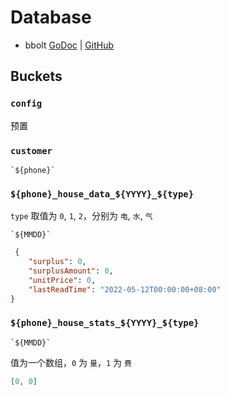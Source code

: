 # Database

- bbolt [GoDoc](https://pkg.go.dev/go.etcd.io/bbolt) | [GitHub](https://github.com/etcd-io/bbolt)

## Buckets

### `config`

预置

### `customer`

```
`${phone}`
```

### `${phone}_house_data_${YYYY}_${type}`

`type` 取值为 `0`, `1`, `2`，分别为 `电`, `水`, `气`

```
`${MMDD}`
```

```json
 {
    "surplus": 0,
    "surplusAmount": 0,
    "unitPrice": 0,
    "lastReadTime": "2022-05-12T00:00:00+08:00"
}
```

### `${phone}_house_stats_${YYYY}_${type}`

```
`${MMDD}`
```

值为一个数组，`0` 为 `量`，`1` 为 `费`

```json
[0, 0]
```
